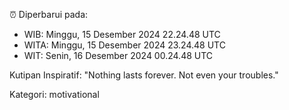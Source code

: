 ⏰ Diperbarui pada:
- WIB: Minggu, 15 Desember 2024 22.24.48 UTC
- WITA: Minggu, 15 Desember 2024 23.24.48 UTC
- WIT: Senin, 16 Desember 2024 00.24.48 UTC

Kutipan Inspiratif:
"Nothing lasts forever. Not even your troubles."


Kategori: motivational

